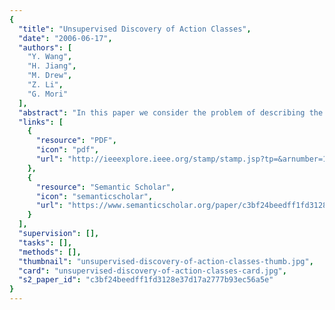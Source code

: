 ```yaml
---
{
  "title": "Unsupervised Discovery of Action Classes",
  "date": "2006-06-17",
  "authors": [
    "Y. Wang",
    "H. Jiang",
    "M. Drew",
    "Z. Li",
    "G. Mori"
  ],
  "abstract": "In this paper we consider the problem of describing the action being performed by human figures in still images. We will attack this problem using an unsupervised learning approach, attempting to discover the set of action classes present in a large collection of training images. These action classes will then be used to label test images. Our approach uses the coarse shape of the human figures to match pairs of images. The distance between a pair of images is computed using a linear programming relaxation technique. This is a computationally expensive process, and we employ a fast pruning method to enable its use on a large collection of images. Spectral clustering is then performed using the resulting distances. We present clustering and image labeling results on a variety of datasets.",
  "links": [
    {
      "resource": "PDF",
      "icon": "pdf",
      "url": "http://ieeexplore.ieee.org/stamp/stamp.jsp?tp=&arnumber=1640954"
    },
    {
      "resource": "Semantic Scholar",
      "icon": "semanticscholar",
      "url": "https://www.semanticscholar.org/paper/c3bf24beedff1fd3128e37d17a2777b93ec56a5e"
    }
  ],
  "supervision": [],
  "tasks": [],
  "methods": [],
  "thumbnail": "unsupervised-discovery-of-action-classes-thumb.jpg",
  "card": "unsupervised-discovery-of-action-classes-card.jpg",
  "s2_paper_id": "c3bf24beedff1fd3128e37d17a2777b93ec56a5e"
}
---
```


